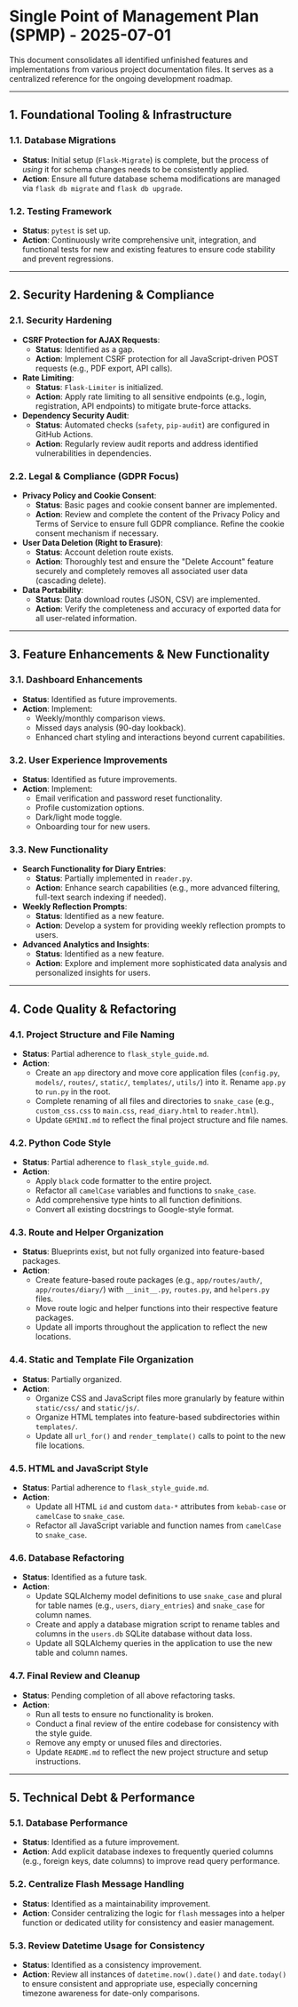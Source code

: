 # Single Point of Management Plan (SPMP) - 2025-07-01

This document consolidates all identified unfinished features and implementations from various project documentation files. It serves as a centralized reference for the ongoing development roadmap.

---

## 1. Foundational Tooling & Infrastructure

### 1.1. Database Migrations
- **Status**: Initial setup (`Flask-Migrate`) is complete, but the process of *using* it for schema changes needs to be consistently applied.
- **Action**: Ensure all future database schema modifications are managed via `flask db migrate` and `flask db upgrade`.

### 1.2. Testing Framework
- **Status**: `pytest` is set up.
- **Action**: Continuously write comprehensive unit, integration, and functional tests for new and existing features to ensure code stability and prevent regressions.

---

## 2. Security Hardening & Compliance

### 2.1. Security Hardening
- **CSRF Protection for AJAX Requests**:
    - **Status**: Identified as a gap.
    - **Action**: Implement CSRF protection for all JavaScript-driven POST requests (e.g., PDF export, API calls).
- **Rate Limiting**:
    - **Status**: `Flask-Limiter` is initialized.
    - **Action**: Apply rate limiting to all sensitive endpoints (e.g., login, registration, API endpoints) to mitigate brute-force attacks.
- **Dependency Security Audit**:
    - **Status**: Automated checks (`safety`, `pip-audit`) are configured in GitHub Actions.
    - **Action**: Regularly review audit reports and address identified vulnerabilities in dependencies.

### 2.2. Legal & Compliance (GDPR Focus)
- **Privacy Policy and Cookie Consent**:
    - **Status**: Basic pages and cookie consent banner are implemented.
    - **Action**: Review and complete the content of the Privacy Policy and Terms of Service to ensure full GDPR compliance. Refine the cookie consent mechanism if necessary.
- **User Data Deletion (Right to Erasure)**:
    - **Status**: Account deletion route exists.
    - **Action**: Thoroughly test and ensure the "Delete Account" feature securely and completely removes all associated user data (cascading delete).
- **Data Portability**:
    - **Status**: Data download routes (JSON, CSV) are implemented.
    - **Action**: Verify the completeness and accuracy of exported data for all user-related information.

---

## 3. Feature Enhancements & New Functionality

### 3.1. Dashboard Enhancements
- **Status**: Identified as future improvements.
- **Action**: Implement:
    - Weekly/monthly comparison views.
    - Missed days analysis (90-day lookback).
    - Enhanced chart styling and interactions beyond current capabilities.

### 3.2. User Experience Improvements
- **Status**: Identified as future improvements.
- **Action**: Implement:
    - Email verification and password reset functionality.
    - Profile customization options.
    - Dark/light mode toggle.
    - Onboarding tour for new users.

### 3.3. New Functionality
- **Search Functionality for Diary Entries**:
    - **Status**: Partially implemented in `reader.py`.
    - **Action**: Enhance search capabilities (e.g., more advanced filtering, full-text search indexing if needed).
- **Weekly Reflection Prompts**:
    - **Status**: Identified as a new feature.
    - **Action**: Develop a system for providing weekly reflection prompts to users.
- **Advanced Analytics and Insights**:
    - **Status**: Identified as a new feature.
    - **Action**: Explore and implement more sophisticated data analysis and personalized insights for users.

---

## 4. Code Quality & Refactoring

### 4.1. Project Structure and File Naming
- **Status**: Partial adherence to `flask_style_guide.md`.
- **Action**:
    - Create an `app` directory and move core application files (`config.py`, `models/`, `routes/`, `static/`, `templates/`, `utils/`) into it. Rename `app.py` to `run.py` in the root.
    - Complete renaming of all files and directories to `snake_case` (e.g., `custom_css.css` to `main.css`, `read_diary.html` to `reader.html`).
    - Update `GEMINI.md` to reflect the final project structure and file names.

### 4.2. Python Code Style
- **Status**: Partial adherence to `flask_style_guide.md`.
- **Action**:
    - Apply `black` code formatter to the entire project.
    - Refactor all `camelCase` variables and functions to `snake_case`.
    - Add comprehensive type hints to all function definitions.
    - Convert all existing docstrings to Google-style format.

### 4.3. Route and Helper Organization
- **Status**: Blueprints exist, but not fully organized into feature-based packages.
- **Action**:
    - Create feature-based route packages (e.g., `app/routes/auth/`, `app/routes/diary/`) with `__init__.py`, `routes.py`, and `helpers.py` files.
    - Move route logic and helper functions into their respective feature packages.
    - Update all imports throughout the application to reflect the new locations.

### 4.4. Static and Template File Organization
- **Status**: Partially organized.
- **Action**:
    - Organize CSS and JavaScript files more granularly by feature within `static/css/` and `static/js/`.
    - Organize HTML templates into feature-based subdirectories within `templates/`.
    - Update all `url_for()` and `render_template()` calls to point to the new file locations.

### 4.5. HTML and JavaScript Style
- **Status**: Partial adherence to `flask_style_guide.md`.
- **Action**:
    - Update all HTML `id` and custom `data-*` attributes from `kebab-case` or `camelCase` to `snake_case`.
    - Refactor all JavaScript variable and function names from `camelCase` to `snake_case`.

### 4.6. Database Refactoring
- **Status**: Identified as a future task.
- **Action**:
    - Update SQLAlchemy model definitions to use `snake_case` and plural for table names (e.g., `users`, `diary_entries`) and `snake_case` for column names.
    - Create and apply a database migration script to rename tables and columns in the `users.db` SQLite database without data loss.
    - Update all SQLAlchemy queries in the application to use the new table and column names.

### 4.7. Final Review and Cleanup
- **Status**: Pending completion of all above refactoring tasks.
- **Action**:
    - Run all tests to ensure no functionality is broken.
    - Conduct a final review of the entire codebase for consistency with the style guide.
    - Remove any empty or unused files and directories.
    - Update `README.md` to reflect the new project structure and setup instructions.

---

## 5. Technical Debt & Performance

### 5.1. Database Performance
- **Status**: Identified as a future improvement.
- **Action**: Add explicit database indexes to frequently queried columns (e.g., foreign keys, date columns) to improve read query performance.

### 5.2. Centralize Flash Message Handling
- **Status**: Identified as a maintainability improvement.
- **Action**: Consider centralizing the logic for `flash` messages into a helper function or dedicated utility for consistency and easier management.

### 5.3. Review Datetime Usage for Consistency
- **Status**: Identified as a consistency improvement.
- **Action**: Review all instances of `datetime.now().date()` and `date.today()` to ensure consistent and appropriate use, especially concerning timezone awareness for date-only comparisons.
